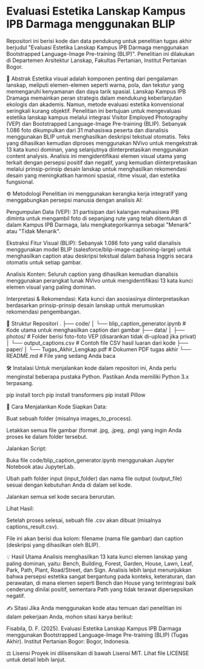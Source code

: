 # Evaluasi Estetika Lanskap Kampus IPB Darmaga menggunakan BLIP

Repositori ini berisi kode dan data pendukung untuk penelitian tugas akhir berjudul "Evaluasi Estetika Lanskap Kampus IPB Darmaga menggunakan Bootstrapped Language-Image Pre-training (BLIP)". Penelitian ini dilakukan di Departemen Arsitektur Lanskap, Fakultas Pertanian, Institut Pertanian Bogor.

📄 Abstrak
Estetika visual adalah komponen penting dari pengalaman lanskap, meliputi elemen-elemen seperti warna, pola, dan tekstur yang memengaruhi kenyamanan dan daya tarik spasial. Lanskap Kampus IPB Dramaga memainkan peran strategis dalam mendukung keberlanjutan ekologis dan akademis. Namun, metode evaluasi estetika konvensional seringkali kurang objektif. Penelitian ini bertujuan untuk mengevaluasi estetika lanskap kampus melalui integrasi Visitor Employed Photography (VEP) dan Bootstrapped Language-Image Pre-training (BLIP). Sebanyak 1.086 foto dikumpulkan dari 31 mahasiswa peserta dan dianalisis menggunakan BLIP untuk menghasilkan deskripsi tekstual otomatis. Teks yang dihasilkan kemudian diproses menggunakan NVivo untuk mengekstrak 13 kata kunci dominan, yang selanjutnya diinterpretasikan menggunakan content analysis. Analisis ini mengidentifikasi elemen visual utama yang terkait dengan persepsi positif dan negatif, yang kemudian diinterpretasikan melalui prinsip-prinsip desain lanskap untuk menghasilkan rekomendasi desain yang meningkatkan harmoni spasial, ritme visual, dan estetika fungsional.

⚙️ Metodologi
Penelitian ini menggunakan kerangka kerja integratif yang menggabungkan persepsi manusia dengan analisis AI:

Pengumpulan Data (VEP): 31 partisipan dari kalangan mahasiswa IPB diminta untuk mengambil foto di sepanjang rute yang telah ditentukan di dalam Kampus IPB Darmaga, lalu mengkategorikannya sebagai "Menarik" atau "Tidak Menarik".

Ekstraksi Fitur Visual (BLIP): Sebanyak 1.086 foto yang valid dianalisis menggunakan model BLIP (salesforce/blip-image-captioning-large) untuk menghasilkan caption atau deskripsi tekstual dalam bahasa Inggris secara otomatis untuk setiap gambar.

Analisis Konten: Seluruh caption yang dihasilkan kemudian dianalisis menggunakan perangkat lunak NVivo untuk mengidentifikasi 13 kata kunci elemen visual yang paling dominan.

Interpretasi & Rekomendasi: Kata kunci dan asosiasinya diinterpretasikan berdasarkan prinsip-prinsip desain lanskap untuk merumuskan rekomendasi pengembangan.

📂 Struktur Repositori
.
├── code/
│   └── blip_caption_generator.ipynb   # Kode utama untuk menghasilkan caption dari gambar
├── data/
│   ├── photos/                        # Folder berisi foto-foto VEP (disarankan tidak di-upload jika privat)
│   └── output_captions.csv            # Contoh file CSV hasil luaran dari kode
├── paper/
│   └── Tugas_Akhir_Lengkap.pdf        # Dokumen PDF tugas akhir
└── README.md                          # File yang sedang Anda baca

🛠️ Instalasi
Untuk menjalankan kode dalam repositori ini, Anda perlu menginstal beberapa pustaka Python. Pastikan Anda memiliki Python 3.x terpasang.

pip install torch
pip install transformers
pip install Pillow

🚀 Cara Menjalankan Kode
Siapkan Data:

Buat sebuah folder (misalnya images_to_process).

Letakkan semua file gambar (format .jpg, .jpeg, .png) yang ingin Anda proses ke dalam folder tersebut.

Jalankan Script:

Buka file code/blip_caption_generator.ipynb menggunakan Jupyter Notebook atau JupyterLab.

Ubah path folder input (input_folder) dan nama file output (output_file) sesuai dengan kebutuhan Anda di dalam sel kode.

Jalankan semua sel kode secara berurutan.

Lihat Hasil:

Setelah proses selesai, sebuah file .csv akan dibuat (misalnya captions_result.csv).

File ini akan berisi dua kolom: filename (nama file gambar) dan caption (deskripsi yang dihasilkan oleh BLIP).

💡 Hasil Utama
Analisis menghasilkan 13 kata kunci elemen lanskap yang paling dominan, yaitu: Bench, Building, Forest, Garden, House, Lawn, Leaf, Park, Path, Plant, Road/Street, dan Sign. Analisis lebih lanjut menunjukkan bahwa persepsi estetika sangat bergantung pada konteks, keteraturan, dan perawatan, di mana elemen seperti Bench dan House yang terintegrasi baik cenderung dinilai positif, sementara Path yang tidak terawat dipersepsikan negatif.

✍️ Sitasi
Jika Anda menggunakan kode atau temuan dari penelitian ini dalam pekerjaan Anda, mohon sitasi karya berikut:

Fisabila, D. F. (2025). Evaluasi Estetika Lanskap Kampus IPB Darmaga menggunakan Bootstrapped Language-Image Pre-training (BLIP) (Tugas Akhir). Institut Pertanian Bogor: Bogor, Indonesia.

⚖️ Lisensi
Proyek ini dilisensikan di bawah Lisensi MIT. Lihat file LICENSE untuk detail lebih lanjut.
